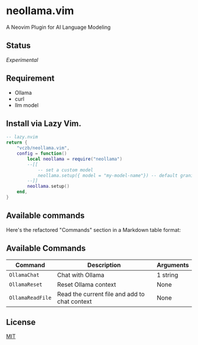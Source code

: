 # neollama.vim

A Neovim Plugin for AI Language Modeling

## Status

_Experimental_

## Requirement

- Ollama
- curl
- llm model

## Install via Lazy Vim.

```lua
-- lazy.nvim
return {
    "vczb/neollama.vim",
    config = function()
        local neollama = require("neollama")
        --[[
            -- set a custom model
            neollama.setup({ model = "my-model-name"}) -- default granite-code:3b
        --]]
        neollama.setup()
    end,
}
```

## Available commands

Here's the refactored "Commands" section in a Markdown table format:

## Available Commands

| Command          | Description                                   | Arguments |
| ---------------- | --------------------------------------------- | --------- |
| `OllamaChat`     | Chat with Ollama                              | 1 string  |
| `OllamaReset`    | Reset Ollama context                          | None      |
| `OllamaReadFile` | Read the current file and add to chat context | None      |

## License

[MIT](./LICENSE)
